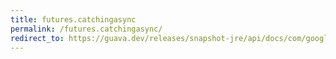 ```yaml
---
title: futures.catchingasync
permalink: /futures.catchingasync/
redirect_to: https://guava.dev/releases/snapshot-jre/api/docs/com/google/common/util/concurrent/Futures.html#catchingAsync-com.google.common.util.concurrent.ListenableFuture-java.lang.Class-com.google.common.util.concurrent.AsyncFunction-java.util.concurrent.Executor-
---
```


